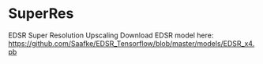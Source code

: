 # SuperRes
EDSR Super Resolution Upscaling
Download EDSR model here: 
https://github.com/Saafke/EDSR_Tensorflow/blob/master/models/EDSR_x4.pb
